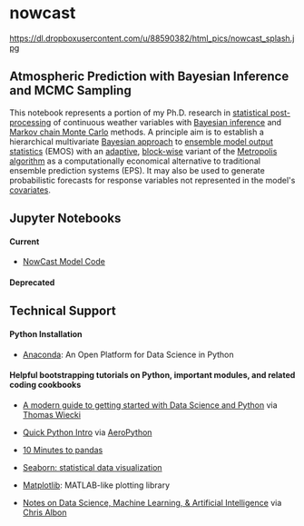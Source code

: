 # nowcast

https://dl.dropboxusercontent.com/u/88590382/html_pics/nowcast_splash.jpg

## Atmospheric Prediction with Bayesian Inference and MCMC Sampling

This notebook represents a portion of my Ph.D. research in [statistical post-processing](https://www.weather.gov/mdl/statpp_home) of continuous weather variables with [Bayesian inference](https://en.wikipedia.org/wiki/Bayesian_inference) and [Markov chain Monte Carlo](https://en.wikipedia.org/wiki/Markov_chain_Monte_Carlo) methods. A principle aim is to establish a hierarchical multivariate [Bayesian approach](https://www.nr.no/~thordis/files/Richter2012.pdf) to [ensemble model output statistics](http://journals.ametsoc.org/doi/pdf/10.1175/MWR2904.1) (EMOS) with an [adaptive](http://probability.ca/jeff/ftpdir/adaptex.pdf), [block-wise](https://theclevermachine.wordpress.com/2012/11/04/mcmc-multivariate-distributions-block-wise-component-wise-updates/) variant of the [Metropolis algorithm](https://en.wikipedia.org/wiki/Metropolis%E2%80%93Hastings_algorithm) as a computationally economical alternative to traditional ensemble prediction systems (EPS). It may also be used to generate probabilistic forecasts for response variables not represented in the model's [covariates](https://en.wikipedia.org/wiki/Covariate).

## Jupyter Notebooks

#### Current

  - [NowCast Model Code](https://nbviewer.jupyter.org/github/rdtwendt/nowcast/blob/master/notebooks/NPSMDL_k6_dev.ipynb)

#### Deprecated
  
## Technical Support

#### Python Installation

- [Anaconda](https://www.continuum.io/downloads): An Open Platform for Data Science in Python

#### Helpful bootstrapping tutorials on Python, important modules, and related coding cookbooks

- [A modern guide to getting started with Data Science and Python](http://twiecki.github.io/blog/2014/11/18/python-for-data-science/) via [Thomas Wiecki](https://twitter.com/TWiecki)

- [Quick Python Intro](http://nbviewer.jupyter.org/github/barbagroup/AeroPython/blob/master/lessons/00_Lesson00_QuickPythonIntro.ipynb) via [AeroPython](https://github.com/barbagroup/AeroPython)

- [10 Minutes to pandas](https://pandas.pydata.org/pandas-docs/stable/10min.html)

- [Seaborn: statistical data visualization](https://seaborn.pydata.org/index.html)

- [Matplotlib](https://matplotlib.org/): MATLAB-like plotting library

- [Notes on Data Science, Machine Learning, & Artificial Intelligence](https://chrisalbon.com/#Python) via [Chris Albon](https://twitter.com/chrisalbon?ref_src=twsrc%5Egoogle%7Ctwcamp%5Eserp%7Ctwgr%5Eauthor)
